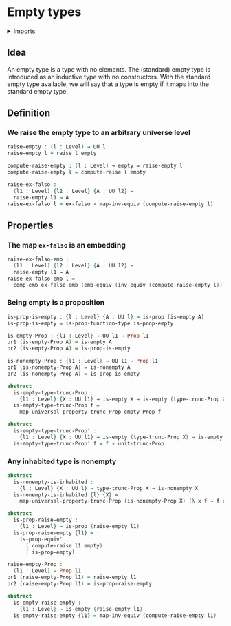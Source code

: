 # Empty types

<details><summary>Imports</summary>
```agda
module foundation.empty-types where
open import foundation-core.empty-types public
open import foundation-core.dependent-pair-types
open import foundation-core.functions
open import foundation-core.homotopies
open import foundation-core.sets
open import foundation-core.truncated-types
open import foundation-core.truncation-levels
open import foundation-core.universe-levels
open import foundation.embeddings
open import foundation.equivalences
open import foundation.propositional-truncations
open import foundation.propositions
open import foundation.raising-universe-levels
```
</details>

## Idea

An empty type is a type with no elements. The (standard) empty type is introduced as an inductive type with no constructors. With the standard empty type available, we will say that a type is empty if it maps into the standard empty type.

## Definition

### We raise the empty type to an arbitrary universe level

```agda
raise-empty : (l : Level) → UU l
raise-empty l = raise l empty

compute-raise-empty : (l : Level) → empty ≃ raise-empty l
compute-raise-empty l = compute-raise l empty

raise-ex-falso :
  (l1 : Level) {l2 : Level} {A : UU l2} →
  raise-empty l1 → A
raise-ex-falso l = ex-falso ∘ map-inv-equiv (compute-raise-empty l)
```

## Properties

### The map `ex-falso` is an embedding

```agda
raise-ex-falso-emb :
  (l1 : Level) {l2 : Level} {A : UU l2} →
  raise-empty l1 ↪ A
raise-ex-falso-emb l =
  comp-emb ex-falso-emb (emb-equiv (inv-equiv (compute-raise-empty l)))
```

### Being empty is a proposition

```agda
is-prop-is-empty : {l : Level} {A : UU l} → is-prop (is-empty A)
is-prop-is-empty = is-prop-function-type is-prop-empty

is-empty-Prop : {l1 : Level} → UU l1 → Prop l1
pr1 (is-empty-Prop A) = is-empty A
pr2 (is-empty-Prop A) = is-prop-is-empty

is-nonempty-Prop : {l1 : Level} → UU l1 → Prop l1
pr1 (is-nonempty-Prop A) = is-nonempty A
pr2 (is-nonempty-Prop A) = is-prop-is-empty
```

```agda
abstract
  is-empty-type-trunc-Prop :
    {l1 : Level} {X : UU l1} → is-empty X → is-empty (type-trunc-Prop X)
  is-empty-type-trunc-Prop f =
    map-universal-property-trunc-Prop empty-Prop f

abstract
  is-empty-type-trunc-Prop' :
    {l1 : Level} {X : UU l1} → is-empty (type-trunc-Prop X) → is-empty X
  is-empty-type-trunc-Prop' f = f ∘ unit-trunc-Prop
```

### Any inhabited type is nonempty

```agda
abstract
  is-nonempty-is-inhabited :
    {l : Level} {X : UU l} → type-trunc-Prop X → is-nonempty X
  is-nonempty-is-inhabited {l} {X} =
    map-universal-property-trunc-Prop (is-nonempty-Prop X) (λ x f → f x)
```

```agda
abstract
  is-prop-raise-empty :
    {l1 : Level} → is-prop (raise-empty l1)
  is-prop-raise-empty {l1} =
    is-prop-equiv'
      ( compute-raise l1 empty)
      ( is-prop-empty)

raise-empty-Prop :
  (l1 : Level) → Prop l1
pr1 (raise-empty-Prop l1) = raise-empty l1
pr2 (raise-empty-Prop l1) = is-prop-raise-empty

abstract
  is-empty-raise-empty :
    {l1 : Level} → is-empty (raise-empty l1)
  is-empty-raise-empty {l1} = map-inv-equiv (compute-raise-empty l1)
```
